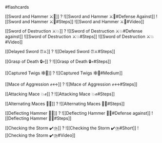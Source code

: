 #flashcards

[[Sword and Hammer ⚔️🔨]]
?
![[Sword and Hammer ⚔️🔨#Defense Against]]
![[Sword and Hammer ⚔️🔨#Steps]]
![[Sword and Hammer ⚔️🔨#Video]]
<!--SR:!2024-09-21,20,130-->

[[Sword of Destruction ⚔️💥]]
?
![[Sword of Destruction ⚔️💥#Defense against]]
![[Sword of Destruction ⚔️💥#Steps]]
![[Sword of Destruction ⚔️💥#Video]]
<!--SR:!2024-09-27,137,250-->

[[Delayed Sword ⏰⚔️]]
?
![[Delayed Sword ⏰⚔️#Steps]]
<!--SR:!2024-10-06,290,310-->

[[Grasp of Death 🔒💀]]
?
![[Grasp of Death 🔒💀#Steps]]
<!--SR:!2025-11-09,443,230-->

[[Captured Twigs 🕸️🌿]]
?
![[Captured Twigs 🕸️🌿#Medium]]
<!--SR:!2024-10-01,57,215-->

[[Mace of Aggression ✊↔️]]
?
![[Mace of Aggression ✊↔️#Steps]]
<!--SR:!2024-09-08,23,150-->

[[Attacking Mace 💥✊]]
?
![[Attacking Mace 💥✊#Steps]]
<!--SR:!2024-09-28,23,170-->

[[Alternating Maces 🔄✊]]
?
![[Alternating Maces 🔄✊#Steps]]
<!--SR:!2024-10-31,288,308-->

[[Deflecting Hammer 🤺🔨]]
?
![[Deflecting Hammer 🤺🔨#Defense against]]
![[Deflecting Hammer 🤺🔨#Steps]]
<!--SR:!2024-09-19,18,150-->

[[Checking the Storm ✔️⛈️]]
?
![[Checking the Storm ✔️⛈️#Short]]
![[Checking the Storm ✔️⛈️#Video]]
<!--SR:!2024-09-12,7,150-->

